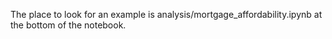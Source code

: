 The place to look for an example is analysis/mortgage_affordability.ipynb at the bottom of the notebook.
